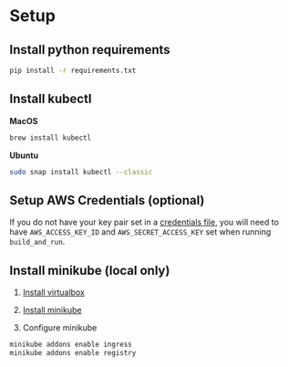 # Setup

## Install python requirements

```bash
pip install -r requirements.txt
```

## Install kubectl

**MacOS**
```bash
brew install kubectl
```

**Ubuntu**
```bash
sudo snap install kubectl --classic
```

## Setup AWS Credentials (optional)

If you do not have your key pair set in a
[credentials file](https://docs.aws.amazon.com/cli/latest/userguide/cli-config-files.html),
you will need to have `AWS_ACCESS_KEY_ID` and `AWS_SECRET_ACCESS_KEY` set when running `build_and_run`.

## Install minikube (local only)
1) [Install virtualbox](https://www.virtualbox.org/wiki/Downloads)

2) [Install minikube](https://github.com/kubernetes/minikube/releases)

3) Configure minikube
```bash
minikube addons enable ingress
minikube addons enable registry
``` 
